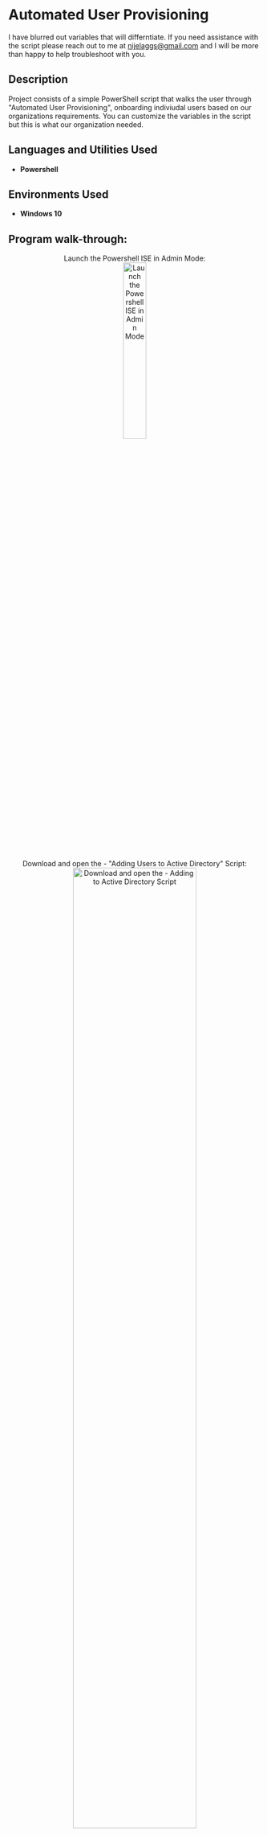 <h1>Automated User Provisioning</h1>

I have blurred out variables that will differntiate. If you need assistance with the script please reach out to me at nijelaggs@gmail.com and I will be more than happy to help troubleshoot with you.

<h2>Description</h2>
Project consists of a simple PowerShell script that walks the user through "Automated User Provisioning", onboarding indiviudal users based on our organizations requirements. You can customize the variables in the script but this is what our organization needed.

<h2>Languages and Utilities Used</h2>

- <b>Powershell</b> 

<h2>Environments Used </h2>

- <b>Windows 10</b> 

<h2>Program walk-through:</h2>

<p align="center">
Launch the Powershell ISE in Admin Mode: <br/>
<img src="https://i.imgur.com/RjmdE9p.png" height="30%" width="30%" alt="Launch the Powershell ISE in Admin Mode"/>
<br />
<br />
Download and open the - "Adding Users to Active Directory" Script:  <br/>
<img src="https://i.imgur.com/zf4WM0w.png" height="70%" width="70%" alt="Download and open the - Adding to Active Directory Script"/>
<br />
<br />
At the top - press the green arrow to run the script: <br/>
<img src="https://i.imgur.com/adW8h8E.png" height="70%" width="70%" alt="At the top - press the green arrow to run the script"/>
<br />
<br />
Enter the users first and last name as well and the department they will be. Then press enter:  <br/>
<img src="https://i.imgur.com/uyvflvt.png" height="70%" width="70%" alt="Enter the department and user first and last name as see below then press enter"/>
<br />
<br />
Enter the user first and last name again, just as before, then press enter:  <br/>
<img src="https://i.imgur.com/9SiBGB2.png" height="70%" width="70%" alt="Enter the user first and last name again, then press enter"/>
<br />
<br />
There will be a printout of all the properties that have been changed and you're finished!:  <br/>
<img src="https://i.imgur.com/6XvnXsP.png" height="70%" width="70%" alt="There will be a printout of all the properties that have been changed and you're finished!"/>
<br />
<br />
</p>

<!--
 ```diff
- text in red
+ text in green
! text in orange
# text in gray
@@ text in purple (and bold)@@
```
--!>

